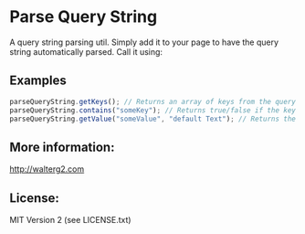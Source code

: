 # Parse Query String

A query string parsing util. Simply add it to your page to have the query string automatically parsed.
Call it using:

## Examples
```javascript
parseQueryString.getKeys(); // Returns an array of keys from the query string
parseQueryString.contains("someKey"); // Returns true/false if the key exists in the query string
parseQueryString.getValue("someValue", "default Text"); // Returns the value for a given key or the default text if the key doesn't exist
```

## More information:
http://walterg2.com
 
## License:
MIT Version 2 (see LICENSE.txt)